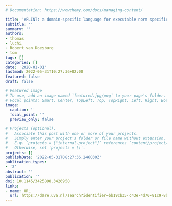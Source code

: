 ```yaml
---
# Documentation: https://wowchemy.com/docs/managing-content/

title: 'eFLINT: a domain-specific language for executable norm specifications'
subtitle: ''
summary: ''
authors:
- thomas
- luchi
- Robert van Doesburg
- tom
tags: []
categories: []
date: '2020-01-01'
lastmod: 2022-05-31T10:27:36+02:00
featured: false
draft: false

# Featured image
# To use, add an image named `featured.jpg/png` to your page's folder.
# Focal points: Smart, Center, TopLeft, Top, TopRight, Left, Right, BottomLeft, Bottom, BottomRight.
image:
  caption: ''
  focal_point: ''
  preview_only: false

# Projects (optional).
#   Associate this post with one or more of your projects.
#   Simply enter your project's folder or file name without extension.
#   E.g. `projects = ["internal-project"]` references `content/project/deep-learning/index.md`.
#   Otherwise, set `projects = []`.
projects: []
publishDate: '2022-05-31T08:27:36.246030Z'
publication_types:
- '2'
abstract: ''
publication: ''
doi: 10.1145/3425898.3426958
links:
- name: URL
  url: https://dare.uva.nl/search?identifier=bb19cb35-c43e-4d70-81c9-8b6d3bdaa091
---
```

